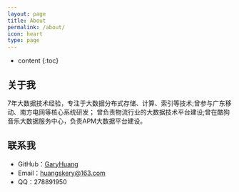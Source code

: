 ```yaml
---
layout: page
title: About
permalink: /about/
icon: heart
type: page
---
```


* content
{:toc}

## 关于我

7年大数据技术经验，专注于大数据分布式存储、计算、索引等技术;曾参与广东移动、南方电网等核心系统研发； 曾负责物流行业的大数据技术平台建设;曾在酷狗音乐大数据服务中心，负责APM大数据平台建设。


## 联系我

* GitHub：[GaryHuang](https://github.com/GaryHuangBD)
* Email：huangskery@163.com
* QQ：278891950

